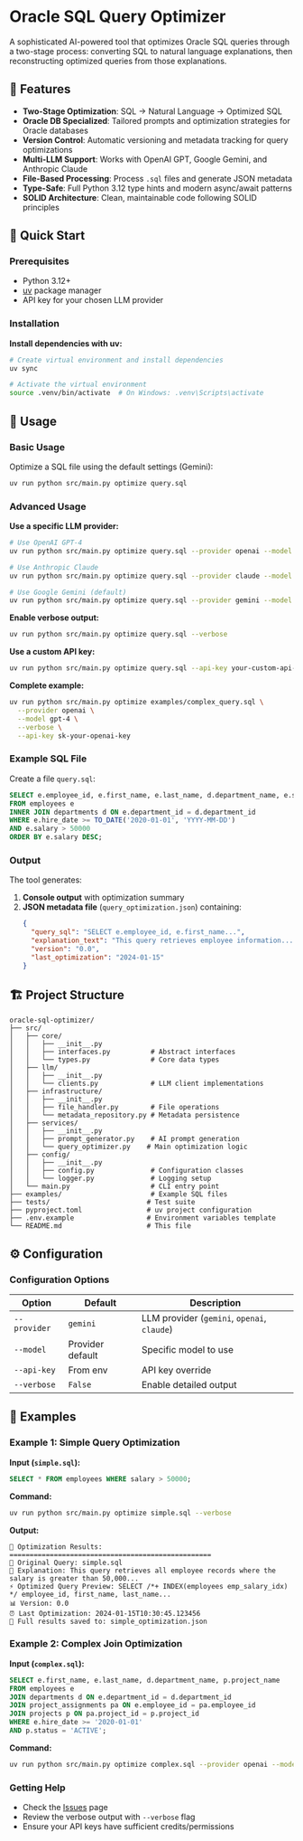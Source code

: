 # Oracle SQL Query Optimizer

A sophisticated AI-powered tool that optimizes Oracle SQL queries through a two-stage process: converting SQL to natural language explanations, then reconstructing optimized queries from those explanations.

## 🎯 Features

- **Two-Stage Optimization**: SQL → Natural Language → Optimized SQL
- **Oracle DB Specialized**: Tailored prompts and optimization strategies for Oracle databases
- **Version Control**: Automatic versioning and metadata tracking for query optimizations
- **Multi-LLM Support**: Works with OpenAI GPT, Google Gemini, and Anthropic Claude
- **File-Based Processing**: Process `.sql` files and generate JSON metadata
- **Type-Safe**: Full Python 3.12 type hints and modern async/await patterns
- **SOLID Architecture**: Clean, maintainable code following SOLID principles

## 🚀 Quick Start

### Prerequisites

- Python 3.12+
- [uv](https://docs.astral.sh/uv/) package manager
- API key for your chosen LLM provider

### Installation

**Install dependencies with uv:**
```bash
# Create virtual environment and install dependencies
uv sync

# Activate the virtual environment
source .venv/bin/activate  # On Windows: .venv\Scripts\activate
```

## 📖 Usage

### Basic Usage

Optimize a SQL file using the default settings (Gemini):

```bash
uv run python src/main.py optimize query.sql
```

### Advanced Usage

**Use a specific LLM provider:**
```bash
# Use OpenAI GPT-4
uv run python src/main.py optimize query.sql --provider openai --model gpt-4

# Use Anthropic Claude
uv run python src/main.py optimize query.sql --provider claude --model claude-3-5-sonnet-20241022

# Use Google Gemini (default)
uv run python src/main.py optimize query.sql --provider gemini --model gemini-2.0-flash
```

**Enable verbose output:**
```bash
uv run python src/main.py optimize query.sql --verbose
```

**Use a custom API key:**
```bash
uv run python src/main.py optimize query.sql --api-key your-custom-api-key
```

**Complete example:**
```bash
uv run python src/main.py optimize examples/complex_query.sql \
  --provider openai \
  --model gpt-4 \
  --verbose \
  --api-key sk-your-openai-key
```

### Example SQL File

Create a file `query.sql`:
```sql
SELECT e.employee_id, e.first_name, e.last_name, d.department_name, e.salary
FROM employees e
INNER JOIN departments d ON e.department_id = d.department_id
WHERE e.hire_date >= TO_DATE('2020-01-01', 'YYYY-MM-DD')
AND e.salary > 50000
ORDER BY e.salary DESC;
```

### Output

The tool generates:

1. **Console output** with optimization summary
2. **JSON metadata file** (`query_optimization.json`) containing:
   ```json
   {
     "query_sql": "SELECT e.employee_id, e.first_name...",
     "explanation_text": "This query retrieves employee information...",
     "version": "0.0",
     "last_optimization": "2024-01-15"
   }
   ```

## 🏗️ Project Structure

```
oracle-sql-optimizer/
├── src/
│   ├── core/
│   │   ├── __init__.py
│   │   ├── interfaces.py          # Abstract interfaces
│   │   └── types.py               # Core data types
│   ├── llm/
│   │   ├── __init__.py
│   │   └── clients.py             # LLM client implementations
│   ├── infrastructure/
│   │   ├── __init__.py
│   │   ├── file_handler.py        # File operations
│   │   └── metadata_repository.py # Metadata persistence
│   ├── services/
│   │   ├── __init__.py
│   │   ├── prompt_generator.py    # AI prompt generation
│   │   └── query_optimizer.py    # Main optimization logic
│   ├── config/
│   │   ├── __init__.py
│   │   ├── config.py              # Configuration classes
│   │   └── logger.py              # Logging setup
│   └── main.py                    # CLI entry point
├── examples/                      # Example SQL files
├── tests/                        # Test suite
├── pyproject.toml                # uv project configuration
├── .env.example                  # Environment variables template
└── README.md                     # This file
```

## ⚙️ Configuration

### Configuration Options

| Option | Default | Description |
|--------|---------|-------------|
| `--provider` | `gemini` | LLM provider (`gemini`, `openai`, `claude`) |
| `--model` | Provider default | Specific model to use |
| `--api-key` | From env | API key override |
| `--verbose` | `False` | Enable detailed output |

## 📝 Examples

### Example 1: Simple Query Optimization

**Input (`simple.sql`):**
```sql
SELECT * FROM employees WHERE salary > 50000;
```

**Command:**
```bash
uv run python src/main.py optimize simple.sql --verbose
```

**Output:**
```
🎯 Optimization Results:
==================================================
📄 Original Query: simple.sql
📝 Explanation: This query retrieves all employee records where the salary is greater than 50,000...
⚡ Optimized Query Preview: SELECT /*+ INDEX(employees emp_salary_idx) */ employee_id, first_name, last_name...
📊 Version: 0.0
⏰ Last Optimization: 2024-01-15T10:30:45.123456
💾 Full results saved to: simple_optimization.json
```

### Example 2: Complex Join Optimization

**Input (`complex.sql`):**
```sql
SELECT e.first_name, e.last_name, d.department_name, p.project_name
FROM employees e
JOIN departments d ON e.department_id = d.department_id
JOIN project_assignments pa ON e.employee_id = pa.employee_id
JOIN projects p ON pa.project_id = p.project_id
WHERE e.hire_date >= '2020-01-01'
AND p.status = 'ACTIVE';
```

**Command:**
```bash
uv run python src/main.py optimize complex.sql --provider openai --model gpt-4
```

### Getting Help

- Check the [Issues](https://github.com/your-repo/issues) page
- Review the verbose output with `--verbose` flag
- Ensure your API keys have sufficient credits/permissions
